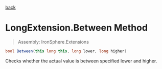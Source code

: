 ﻿

[back](/IronSphere.Extensions/types/LongExtension)

# LongExtension.Between Method

> Assembly: IronSphere.Extensions

```csharp
bool Between(this long this, long lower, long higher)
```

Checks whether the actual value is between specified lower and higher.

 